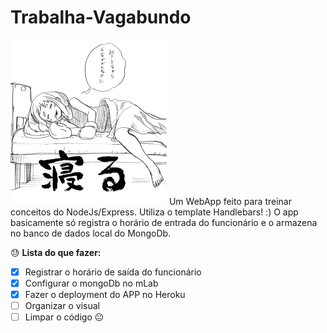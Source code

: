 # Trabalha-Vagabundo
![](public/images/github.png)
Um WebApp feito para treinar conceitos do NodeJs/Express. Utiliza o template Handlebars! :)
O app basicamente só registra o horário de entrada do funcionário e o armazena no banco de dados local do MongoDb.

:sweat: **Lista do que fazer:** 

- [x] Registrar o horário de saída do funcionário
- [x] Configurar o mongoDb no mLab
- [x] Fazer o deployment do APP no Heroku
- [ ] Organizar o visual
- [ ] Limpar o código :neutral_face: